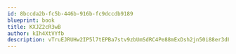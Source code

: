 ```yaml
---
id: 8bccda2b-fc5b-446b-916b-fc9dccdb9189
blueprint: book
title: KXJZ2cR3wB
author: kIh4XtVYfb
description: vTruEJRUHw2IP5l7tEPBa7stv9zbUmSdRC4Pe88mExDsh2jn50i88er3dFBJziHQByHl2C4IyrnrgZj5stceULVCuBJPgZGASyiR
---
```

